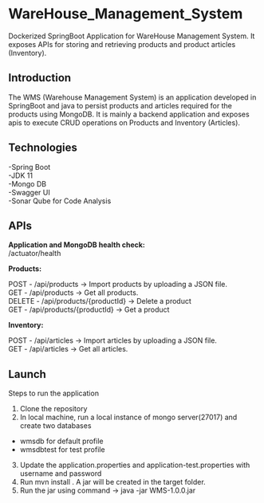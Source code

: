 # WareHouse_Management_System
Dockerized SpringBoot Application for WareHouse Management System. It exposes APIs for storing and retrieving products and product articles (Inventory).

## Introduction
The WMS (Warehouse Management System) is an application developed in SpringBoot and java to persist products and articles required for the products using MongoDB. It is mainly a backend application and exposes apis to execute CRUD operations on Products and Inventory (Articles).

## Technologies
-Spring Boot <br />
-JDK 11 <br />
-Mongo DB <br />
-Swagger UI <br />
-Sonar Qube for Code Analysis <br />

## APIs

**Application and MongoDB health check:** <br />
/actuator/health 

**Products:**

POST - /api/products -> Import products by uploading a JSON file. <br />
GET -  /api/products -> Get all products. <br />
DELETE - /api/products/{productId} -> Delete a product <br />
GET -  /api/products/{productId} -> Get a product <br />

**Inventory:**

POST - /api/articles -> Import articles by uploading a JSON file. <br />
GET -  /api/articles -> Get all articles. <br />

## Launch
Steps to run the application

1) Clone the repository
2) In local machine, run a local instance of mongo server(27017) and create two databases
  - wmsdb for default profile
  - wmsdbtest for test profile
3) Update the application.properties and application-test.properties with username and password
4) Run mvn install . A jar will be created in the target folder.
5) Run the jar using command -> java -jar WMS-1.0.0.jar
